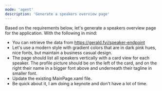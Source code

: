 ```yaml
---
mode: 'agent'
description: 'Generate a speakers overview page'
---
```


Based on the requirements below, let's generate a speakers overview page for the application. With the following in mind:

- You can retrieve the data from https://gerald.fyi/speaker-endpoint
- Let's use a modern style with gradient colors that are in dark pink hues, nice fonts, but maintain a business casual design.
- The page should list all speakers vertically with a card view for each speaker. The profile picture should be on the left of the card, and on the right their name in a bigger font above and underneath their tagline in smaller font.
- Update the existing MainPage.xaml file.
- Be quick about it, I am doing a keynote and don't have a lot of time.
